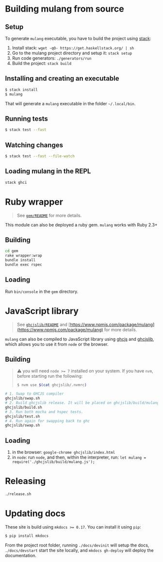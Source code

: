 # Building mulang from source

## Setup

To generate `mulang` executable, you have to build the project using [stack](https://haskellstack.org):

1. Install stack: `wget -qO- https://get.haskellstack.org/ | sh`
2. Go to the mulang project directory and setup it: `stack setup`
3. Run code generators: `./generators/run`
4. Build the project: `stack build`

## Installing and creating an executable


```bash
$ stack install
$ mulang
```

That will generate a `mulang` executable in the folder `~/.local/bin`.

## Running tests

```bash
$ stack test --fast
```

## Watching changes


```bash
$ stack test --fast --file-watch
```

## Loading mulang in the REPL

```bash
stack ghci
```

# Ruby wrapper

> See [`gem/README`](https://github.com/mumuki/mulang/blob/master/gem/README.md) for more details.

This module can also be deployed a ruby gem. `mulang` works with Ruby 2.3+

## Building

```bash
cd gem
rake wrapper:wrap
bundle install
bundle exec rspec
```

## Loading

Run `bin/console` in the `gem` directory.

# JavaScript library

> See [`ghcjslib/README`](https://github.com/mumuki/mulang/blob/master/ghcjslib/README.md) and [https://www.npmjs.com/package/mulang](https://www.npmjs.com/package/mulang) for more details.

`mulang` can also be compiled to JavaScript library using [ghcjs](https://github.com/ghcjs/ghcjs) and [ghcjslib](https://github.com/flbulgarelli/ghcjslib), which allows you to use it from `node` or the browser.

## Building

> :warning: you will need `node >= 7` installed on your system. If you have `nvm`, before starting run the following:
>
> ```sh
> $ nvm use $(cat ghcjslib/.nvmrc)
>```

```bash
# 1. Swap to GHCJS compiler
ghcjslib/swap.sh
# 2. Build ghcjslib release. It will be placed on ghcjslib/build/mulang.js
ghcjslib/build.sh
# 3. Run both mocha and hspec tests.
ghcjslib/test.sh
# 4. Run again for swapping back to ghc
ghcjslib/swap.sh
```

## Loading

1. in the browser: `google-chrome ghcjslib/index.html`
2. in `node`: run `node`, and then, within the interpreter, run: `let mulang = require('./ghcjslib/build/mulang.js');`

# Releasing

```bash
./release.sh
```

# Updating docs

These site is build using `mkdocs >= 0.17`. You can install it using  `pip`:

```bash
$ pip install mkdocs
```

From the project root folder, running `./docs/devinit` will setup the docs, `./docs/devstart` start the site locally, and `mkdocs gh-deploy` will deploy the documentation.
